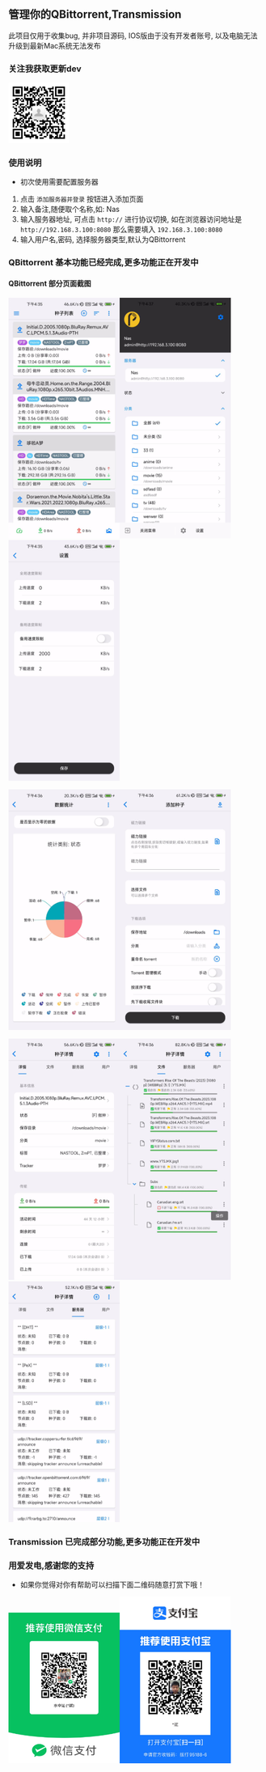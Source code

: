 ## 管理你的QBittorrent,Transmission

此项目仅用于收集bug, 并非项目源码, IOS版由于没有开发者账号, 以及电脑无法升级到最新Mac系统无法发布

### 关注我获取更新dev

<img src="images/wechart_qr.jpg" width="120"/>

### 使用说明

* 初次使用需要配置服务器

1. 点击 `添加服务器并登录` 按钮进入添加页面
2. 输入备注,随便取个名称,如: Nas
3. 输入服务器地址, 可点击 `http://` 进行协议切换, 如在浏览器访问地址是 `http://192.168.3.100:8080`
   那么需要填入 `192.168.3.100:8080`
4. 输入用户名,密码, 选择服务器类型,默认为QBittorrent

### QBittorrent 基本功能已经完成,更多功能正在开发中

#### QBittorrent 部分页面截图

<img src="images/qb/种子列表.jpg" width="220"/><img src="images/qb/侧滑菜单.jpg" width="220"/><img src="images/qb/全局速度设置.jpg" width="220"/>

<img src="images/qb/图表统计.jpg" width="220"/><img src="images/qb/添加种子.jpg" width="220"/>

<img src="images/qb/种子详情.jpg" width="220"/><img src="images/qb/种子文件.jpg" width="220"/><img src="images/qb/Tracker列表.jpg" width="220"/>

### Transmission 已完成部分功能,更多功能正在开发中

### 用爱发电,感谢您的支持

* 如果你觉得对你有帮助可以扫描下面二维码随意打赏下哦！

<img src="images/wechart.jpg" width="220"/><img src="images/alipay.jpg" width="220"/>




